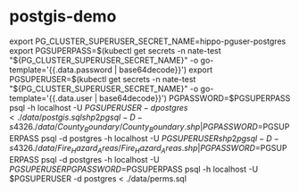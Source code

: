# postgis-demo

export PG_CLUSTER_SUPERUSER_SECRET_NAME=hippo-pguser-postgres
export PGSUPERPASS=$(kubectl get secrets -n nate-test "${PG_CLUSTER_SUPERUSER_SECRET_NAME}" -o go-template='{{.data.password | base64decode}}')
export PGSUPERUSER=$(kubectl get secrets -n nate-test "${PG_CLUSTER_SUPERUSER_SECRET_NAME}" -o go-template='{{.data.user | base64decode}}')
PGPASSWORD=$PGSUPERPASS psql -h localhost -U $PGSUPERUSER -d postgres < ./data/postgis.sql
shp2pgsql -D -s 4326 ./data/County_Boundary/County_Boundary.shp | PGPASSWORD=$PGSUPERPASS psql -d postgres -h localhost -U $PGSUPERUSER
shp2pgsql -D -s 4326 ./data/Fire_Hazard_Areas/Fire_Hazard_Areas.shp | PGPASSWORD=$PGSUPERPASS psql -d postgres -h localhost -U $PGSUPERUSER
PGPASSWORD=$PGSUPERPASS psql -h localhost -U $PGSUPERUSER -d postgres < ./data/perms.sql